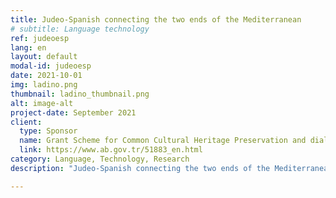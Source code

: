 ```yaml
---
title: Judeo-Spanish connecting the two ends of the Mediterranean
# subtitle: Language technology
ref: judeoesp
lang: en
layout: default
modal-id: judeoesp
date: 2021-10-01
img: ladino.png
thumbnail: ladino_thumbnail.png
alt: image-alt
project-date: September 2021
client:
  type: Sponsor
  name: Grant Scheme for Common Cultural Heritage Preservation and dialogue between Turkey and the EU-II(CCH-II)
  link: https://www.ab.gov.tr/51883_en.html
category: Language, Technology, Research
description: "Judeo-Spanish connecting the two ends of the Mediterranean raises awareness and creates digital resources for Judeo-Spanish language (Ladino) representing the Sephardic culture, a common heritage that connects Turkey and Spain. We are working closely with Sephardic Center of Istanbul in preparing Ladino for the digital age through a mulitude of channels including language learning audiovisuals, a centralized data hub, machine translation and speech synthesis applications and workshops on minority language preservation.<p>(Image credit: Israel Coins & Medals Corp, CC BY)"

---
```

